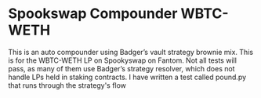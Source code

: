 
# Spookswap Compounder WBTC-WETH

This is an auto compounder using Badger’s vault strategy brownie mix. This is for the WBTC-WETH LP on Spookyswap on Fantom. Not all tests will pass, as many of them use Badger’s strategy resolver, which does not handle LPs held in staking contracts. I have written a test called pound.py that runs through the strategy's flow
